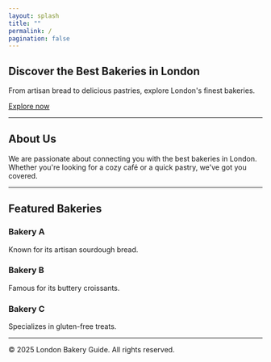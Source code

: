 ```yaml
---
layout: splash
title: ""
permalink: /
pagination: false
---
```


## Discover the Best Bakeries in London

From artisan bread to delicious pastries, explore London's finest bakeries.

[Explore now](#bakeries)

---

## About Us

We are passionate about connecting you with the best bakeries in London. Whether you're looking for a cozy café or a quick pastry, we've got you covered.

---

## Featured Bakeries

### Bakery A
Known for its artisan sourdough bread.

### Bakery B
Famous for its buttery croissants.

### Bakery C
Specializes in gluten-free treats.

---

&copy; 2025 London Bakery Guide. All rights reserved.